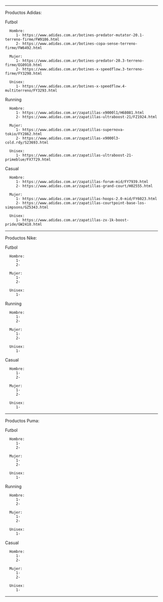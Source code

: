 -------------------------------------------------------------

Productos Adidas:

   Futbol

      Hombre:
         1- https://www.adidas.com.ar/botines-predator-mutator-20.1-terreno-firme/FW9186.html
         2- https://www.adidas.com.ar/botines-copa-sense-terreno-firme/FW6492.html

      Mujer:
         1- https://www.adidas.com.ar/botines-predator-20.3-terreno-firme/EG0910.html
         2- https://www.adidas.com.ar/botines-x-speedflow.3-terreno-firme/FY3298.html

      Unisex:
         1- https://www.adidas.com.ar/botines-x-speedflow.4-multiterreno/FY3293.html

   Running

      Hombre:
         1- https://www.adidas.com.ar/zapatillas-x9000l1/H68081.html
         2- https://www.adidas.com.ar/zapatillas-ultraboost-21/FZ1924.html

      Mujer:
         1- https://www.adidas.com.ar/zapatillas-supernova-tokio/FY2862.html
         2- https://www.adidas.com.ar/zapatillas-x9000l3-cold.rdy/S23693.html

      Unisex:
         1- https://www.adidas.com.ar/zapatillas-ultraboost-21-primeblue/FX7729.html

   Casual

      Hombre:
         1- https://www.adidas.com.ar/zapatillas-forum-mid/FY7939.html
         2- https://www.adidas.com.ar/zapatillas-grand-court/H02555.html

      Mujer:
         1- https://www.adidas.com.ar/zapatillas-hoops-2.0-mid/FY6023.html
         2- https://www.adidas.com.ar/zapatillas-courtpoint-base-los-simpsons/GZ5343.html

      Unisex:
         1- https://www.adidas.com.ar/zapatillas-zx-1k-boost-pride/GW2418.html



-------------------------------------------------------------

Productos Nike:

   Futbol

      Hombre:
         1- 
         2- 

      Mujer:
         1- 
         2- 

      Unisex:
         1- 

   Running

      Hombre:
         1- 
         2- 

      Mujer:
         1- 
         2- 

      Unisex:
         1- 

   Casual

      Hombre:
         1- 
         2- 

      Mujer:
         1- 
         2- 

      Unisex:
         1- 



-------------------------------------------------------------

Productos Puma:

   Futbol

      Hombre:
         1- 
         2- 

      Mujer:
         1- 
         2- 

      Unisex:
         1- 

   Running

      Hombre:
         1- 
         2- 

      Mujer:
         1- 
         2- 

      Unisex:
         1- 

   Casual

      Hombre:
         1- 
         2- 

      Mujer:
         1- 
         2- 

      Unisex:
         1- 



-------------------------------------------------------------